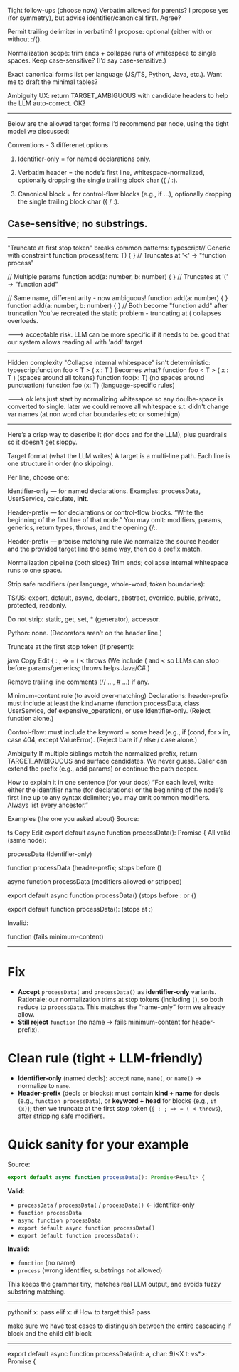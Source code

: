 Tight follow-ups (choose now)
Verbatim allowed for parents? I propose yes (for symmetry), but advise identifier/canonical first. Agree?

Permit trailing delimiter in verbatim? I propose: optional (either with or without :/{).

Normalization scope: trim ends + collapse runs of whitespace to single spaces. Keep case-sensitive? (I’d say case-sensitive.)

Exact canonical forms list per language (JS/TS, Python, Java, etc.). Want me to draft the minimal tables?

Ambiguity UX: return TARGET_AMBIGUOUS with candidate headers to help the LLM auto-correct. OK?


----


Below are the allowed target forms I’d recommend per node, using the tight model we discussed:


Conventions - 3 differenet options

1. Identifier-only = for named declarations only.

2. Verbatim header = the node’s first line, whitespace-normalized, optionally dropping the single trailing block char ({ / :).

3. Canonical block = for control-flow blocks  (e.g., if …), optionally dropping the single trailing block char ({ / :).

Case-sensitive; no substrings.
----



---

"Truncate at first stop token" breaks common patterns:
typescript// Generic with constraint
function process<T extends Base>(item: T) { }
// Truncates at '<' → "function process"

// Multiple params
function add(a: number, b: number) { }
// Truncates at '(' → "function add"

// Same name, different arity - now ambiguous!
function add(a: number) { }
function add(a: number, b: number) { }
// Both become "function add" after truncation
You've recreated the static problem - truncating at ( collapses overloads.


---> acceptable risk.  LLM can be more specific if it needs to be.  good that our system allows reading all with 'add' target

---

Hidden complexity
"Collapse internal whitespace" isn't deterministic:
typescriptfunction  foo  <  T  >  (  x  :  T  )
Becomes what?
function foo < T > ( x : T ) (spaces around all tokens)
function foo<T>(x: T) (no spaces around punctuation)
function foo <T> (x: T) (language-specific rules)

---> ok lets just start by normalizing whitesapce so any doulbe-space is converted to single.  later we could remove all whitespace s.t. didn't change var names (at non word char boundaries etc or somethign)

----


Here’s a crisp way to describe it (for docs and for the LLM), plus guardrails so it doesn’t get sloppy.

Target format (what the LLM writes)
A target is a multi-line path. Each line is one structure in order (no skipping).

Per line, choose one:

Identifier-only — for named declarations.
Examples: processData, UserService, calculate, __init__.

Header-prefix — for declarations or control-flow blocks.
“Write the beginning of the first line of that node.”
You may omit: modifiers, params, generics, return types, throws, and the opening {/:.

Header-prefix — precise matching rule
We normalize the source header and the provided target line the same way, then do a prefix match.

Normalization pipeline (both sides)
Trim ends; collapse internal whitespace runs to one space.

Strip safe modifiers (per language, whole-word, token boundaries):

TS/JS: export, default, async, declare, abstract, override, public, private, protected, readonly.

Do not strip: static, get, set, * (generator), accessor.

Python: none. (Decorators aren’t on the header line.)

Truncate at the first stop token (if present):

java
Copy
Edit
{  :  ;  =>  =  (  <  throws
(We include ( and < so LLMs can stop before params/generics; throws helps Java/C#.)

Remove trailing line comments (// …, # …) if any.

Minimum-content rule (to avoid over-matching)
Declarations: header-prefix must include at least the kind+name (function processData, class UserService, def expensive_operation), or use Identifier-only.
(Reject function alone.)

Control-flow: must include the keyword + some head (e.g., if (cond, for x in, case 404, except ValueError).
(Reject bare if / else / case alone.)

Ambiguity
If multiple siblings match the normalized prefix, return TARGET_AMBIGUOUS and surface candidates. We never guess. Caller can extend the prefix (e.g., add params) or continue the path deeper.

How to explain it in one sentence (for your docs)
“For each level, write either the identifier name (for declarations) or the beginning of the node’s first line up to any syntax delimiter; you may omit common modifiers. Always list every ancestor.”

Examples (the one you asked about)
Source:

ts
Copy
Edit
export default async function processData(): Promise<Result> {
All valid (same node):

processData (Identifier-only)

function processData (header-prefix; stops before ()

async function processData (modifiers allowed or stripped)

export default async function processData() (stops before : or {)

export default function processData(): (stops at :)

Invalid:

function (fails minimum-content)

---

# Fix

* **Accept** `processData(` and `processData()` as **identifier-only** variants.
  Rationale: our normalization trims at stop tokens (including `(`), so both reduce to `processData`. This matches the “name-only” form we already allow.
* **Still reject** `function` (no name → fails minimum-content for header-prefix).

# Clean rule (tight + LLM-friendly)

* **Identifier-only** (named decls): accept `name`, `name(`, or `name()` → normalize to `name`.
* **Header-prefix** (decls or blocks): must contain **kind + name** for decls (e.g., `function processData`), or **keyword + head** for blocks (e.g., `if (x)`); then we truncate at the first stop token (`{ : ; => = ( < throws`), after stripping safe modifiers.

# Quick sanity for your example

Source:

```ts
export default async function processData(): Promise<Result> {
```

**Valid:**

* `processData` / `processData(` / `processData()`  ← identifier-only
* `function processData`
* `async function processData`
* `export default async function processData()`
* `export default function processData():`

**Invalid:**

* `function`  (no name)
* `process`   (wrong identifier, substrings not allowed)

This keeps the grammar tiny, matches real LLM output, and avoids fuzzy substring matching.


----




pythonif x:
    pass
elif x:  # How to target this?
    pass

make sure we have test cases to distinguish between the entire cascading if block and the child elif block


-----

export default async function processData(int: a, char: 9)<X t: vs*>: Promise<Result> {
